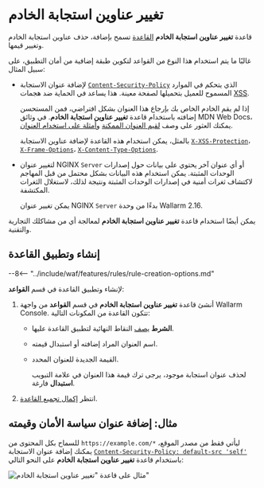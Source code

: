 # تغيير عناوين استجابة الخادم

قاعدة **تغيير عناوين استجابة الخادم** [القاعدة](../../user-guides/rules/rules.md) تسمح بإضافة، حذف عناوين استجابة الخادم وتغيير قيمها.

غالبًا ما يتم استخدام هذا النوع من القواعد لتكوين طبقة إضافية من أمان التطبيق، على سبيل المثال:

* لإضافة عنوان الاستجابة [`Content-Security-Policy`](https://developer.mozilla.org/en-US/docs/Web/HTTP/Headers/Content-Security-Policy) الذي يتحكم في الموارد المسموح للعميل بتحميلها لصفحة معينة. هذا يساعد في الحماية ضد هجمات [XSS](../../attacks-vulns-list.md#crosssite-scripting-xss).

    إذا لم يقم الخادم الخاص بك بإرجاع هذا العنوان بشكل افتراضي، فمن المستحسن إضافته باستخدام قاعدة **تغيير عناوين استجابة الخادم**. في وثائق MDN Web Docs، يمكنك العثور على وصف [لقيم العنوان الممكنة](https://developer.mozilla.org/en-US/docs/Web/HTTP/Headers/Content-Security-Policy#directives) و[أمثلة على استخدام العنوان](https://developer.mozilla.org/en-US/docs/Web/HTTP/CSP#examples_common_use_cases).

    بالمثل، يمكن استخدام هذه القاعدة لإضافة عناوين الاستجابة [`X-XSS-Protection`](https://developer.mozilla.org/en-US/docs/Web/HTTP/Headers/X-XSS-Protection)، [`X-Frame-Options`](https://developer.mozilla.org/en-US/docs/Web/HTTP/Headers/X-Frame-Options)، [`X-Content-Type-Options`](https://developer.mozilla.org/en-US/docs/Web/HTTP/Headers/X-Content-Type-Options).
* لتغيير عنوان NGINX `Server` أو أي عنوان آخر يحتوي على بيانات حول إصدارات الوحدات المثبتة. يمكن استخدام هذه البيانات بشكل محتمل من قبل المهاجم لاكتشاف ثغرات أمنية في إصدارات الوحدات المثبتة ونتيجة لذلك، لاستغلال الثغرات المكتشفة.

    يمكن تغيير عنوان NGINX `Server` بدءًا من وحدة Wallarm 2.16.

يمكن أيضًا استخدام قاعدة **تغيير عناوين استجابة الخادم** لمعالجة أي من مشاكلك التجارية والتقنية.

## إنشاء وتطبيق القاعدة

--8<-- "../include/waf/features/rules/rule-creation-options.md"

لإنشاء وتطبيق القاعدة في قسم **القواعد**:

1. أنشئ قاعدة **تغيير عناوين استجابة الخادم** في قسم **القواعد** من واجهة Wallarm Console. تتكون القاعدة من المكونات التالية:

      * **الشرط** [يصف](rules.md#branch-description) النقاط النهائية لتطبيق القاعدة عليها.
      * اسم العنوان المراد إضافته أو استبدال قيمته.
      * القيمة الجديدة للعنوان المحدد.

        لحذف عنوان استجابة موجود، يرجى ترك قيمة هذا العنوان في علامة التبويب **استبدال** فارغة.

2. انتظر [إكمال تجميع القاعدة](rules.md#ruleset-lifecycle).

## مثال: إضافة عنوان سياسة الأمان وقيمته

للسماح بكل المحتوى من `https://example.com/*` ليأتي فقط من مصدر الموقع، يمكنك إضافة عنوان الاستجابة [`Content-Security-Policy: default-src 'self'`](https://developer.mozilla.org/en-US/docs/Web/HTTP/CSP#example_1) باستخدام قاعدة **تغيير عناوين استجابة الخادم** على النحو التالي:

![مثال على قاعدة "تغيير عناوين استجابة الخادم"](../../images/user-guides/rules/add-replace-response-header.png)